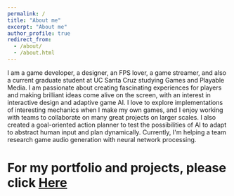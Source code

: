 ```yaml
---
permalink: /
title: "About me"
excerpt: "About me"
author_profile: true
redirect_from: 
  - /about/
  - /about.html
---
```

I am a game developer, a designer, an FPS lover, a game streamer, and also a current graduate student at UC Santa Cruz studying Games and Playable Media. I am passionate about creating fascinating experiences for players and making brilliant ideas come alive on the screen, with an interest in interactive design and adaptive game AI. I love to explore implementations of interesting mechanics when I make my own games, and I enjoy working with teams to collaborate on many great projects on larger scales. I also created a goal-oriented action planner to test the possibilities of AI to adapt to abstract human input and plan dynamically. Currently, I'm helping a team research game audio generation with neural network processing.

For my portfolio and projects, please click [Here](http://ccd729.github.io/projects "CCD729's Projects") 
======